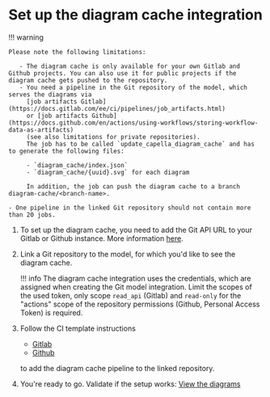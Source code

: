 <!--
 ~ SPDX-FileCopyrightText: Copyright DB Netz AG and the capella-collab-manager contributors
 ~ SPDX-License-Identifier: Apache-2.0
 -->

# Set up the diagram cache integration

!!! warning

    Please note the following limitations:

       - The diagram cache is only available for your own Gitlab and Github projects. You can also use it for public projects if the diagram cache gets pushed to the repository.
       - You need a pipeline in the Git repository of the model, which serves the diagrams via
         [job artifacts Gitlab](https://docs.gitlab.com/ee/ci/pipelines/job_artifacts.html)
         or [job artifacts Github](https://docs.github.com/en/actions/using-workflows/storing-workflow-data-as-artifacts)
         (see also limitations for private repositories).
         The job has to be called `update_capella_diagram_cache` and has to generate the following files:

         - `diagram_cache/index.json`
         - `diagram_cache/{uuid}.svg` for each diagram

         In addition, the job can push the diagram cache to a branch diagram-cache/<branch-name>.

    - One pipeline in the linked Git repository should not contain more than 20 jobs.

1. To set up the diagram cache, you need to add the Git API URL to your Gitlab
   or Github instance. More information
   [here](../../../settings/model-sources/git.md).
1. Link a Git repository to the model, for which you'd like to see the diagram
   cache.
   <!-- prettier-ignore -->
    !!! info
         The diagram cache integration uses the credentials, which are assigned when
         creating the Git model integration. Limit the scopes of the used token, only
         scope `read_api` (Gitlab) and `read-only` for the "actions" scope of the repository permissions (Github, Personal Access Token) is required.

1. Follow the CI template instructions

   - [Gitlab](https://dsd-dbs.github.io/capella-dockerimages/ci-templates/gitlab/diagram-cache/)
   - [Github](https://dsd-dbs.github.io/capella-dockerimages/ci-templates/github/diagram-cache/)

   to add the diagram cache pipeline to the linked repository.

1. You're ready to go. Validate if the setup works:
   [View the diagrams](./view_diagram_cache.md)
